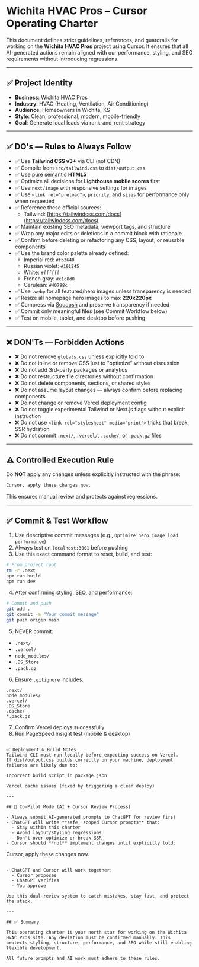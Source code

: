 # Wichita HVAC Pros – Cursor Operating Charter

This document defines strict guidelines, references, and guardrails for working on the **Wichita HVAC Pros** project using Cursor. It ensures that all AI-generated actions remain aligned with our performance, styling, and SEO requirements without introducing regressions.

---

## ✅ Project Identity

- **Business**: Wichita HVAC Pros
- **Industry**: HVAC (Heating, Ventilation, Air Conditioning)
- **Audience**: Homeowners in Wichita, KS
- **Style**: Clean, professional, modern, mobile-friendly
- **Goal**: Generate local leads via rank-and-rent strategy

---

## ✅ DO's — Rules to Always Follow

- ✅ Use **Tailwind CSS v3+** via CLI (not CDN)
- ✅ Compile from `src/tailwind.css` to `dist/output.css`
- ✅ Use pure semantic **HTML5**
- ✅ Optimize all decisions for **Lighthouse mobile scores** first
- ✅ Use `next/image` with responsive settings for images
- ✅ Use `<link rel="preload">`, `priority`, and `sizes` for performance only when requested
- ✅ Reference these official sources:
  - Tailwind: [https://tailwindcss.com/docs](https://tailwindcss.com/docs)
- ✅ Maintain existing SEO metadata, viewport tags, and structure
- ✅ Wrap any major edits or deletions in a commit block with rationale
- ✅ Confirm before deleting or refactoring any CSS, layout, or reusable components
- ✅ Use the brand color palette already defined:
  - Imperial red: `#fb3640`
  - Russian violet: `#191245`
  - White: `#ffffff`
  - French gray: `#c1c8d0`
  - Cerulean: `#40798c`
- ✅ Use `.webp` for all featured/hero images unless transparency is needed
- ✅ Resize all homepage hero images to max **220x220px**
- ✅ Compress via [Squoosh](https://squoosh.app) and preserve transparency if needed
- ✅ Commit only meaningful files (see Commit Workflow below)
- ✅ Test on mobile, tablet, and desktop before pushing

---

## ❌ DON'Ts — Forbidden Actions

- ❌ Do not remove `globals.css` unless explicitly told to
- ❌ Do not inline or remove CSS just to "optimize" without discussion
- ❌ Do not add 3rd-party packages or analytics
- ❌ Do not restructure file directories without confirmation
- ❌ Do not delete components, sections, or shared styles
- ❌ Do not assume layout changes — always confirm before replacing components
- ❌ Do not change or remove Vercel deployment config
- ❌ Do not toggle experimental Tailwind or Next.js flags without explicit instruction
- ❌ Do not use `<link rel="stylesheet" media="print">` tricks that break SSR hydration
- ❌ Do not commit `.next/`, `.vercel/`, `.cache/`, or `.pack.gz` files

---

## ⚠️ Controlled Execution Rule

Do **NOT** apply any changes unless explicitly instructed with the phrase:

```txt
Cursor, apply these changes now.
```

This ensures manual review and protects against regressions.

---

## ✅ Commit & Test Workflow

1. Use descriptive commit messages (e.g., `Optimize hero image load performance`)
2. Always test on `localhost:3001` before pushing
3. Use this exact command format to reset, build, and test:

```bash
# From project root
rm -r .next
npm run build
npm run dev
```

4. After confirming styling, SEO, and performance:

```bash
# Commit and push
git add .
git commit -m "Your commit message"
git push origin main
```

5. NEVER commit:

- `.next/`
- `.vercel/`
- `node_modules/`
- `.DS_Store`
- `.pack.gz`

6. Ensure `.gitignore` includes:

```
.next/
node_modules/
.vercel/
.DS_Store
.cache/
*.pack.gz
```

7. Confirm Vercel deploys successfully
8. Run PageSpeed Insight test (mobile & desktop)

```

✅ Deployment & Build Notes
Tailwind CLI must run locally before expecting success on Vercel.
If dist/output.css builds correctly on your machine, deployment failures are likely due to:

Incorrect build script in package.json

Vercel cache issues (fixed by triggering a clean deploy)

---

## 🤖 Co-Pilot Mode (AI + Cursor Review Process)

- Always submit AI-generated prompts to ChatGPT for review first
- ChatGPT will write **safe, scoped Cursor prompts** that:
  - Stay within this charter
  - Avoid layout/styling regressions
  - Don't over-optimize or break SSR
- Cursor should **not** implement changes until explicitly told:

```
Cursor, apply these changes now.
```

- ChatGPT and Cursor will work together:
  - Cursor proposes
  - ChatGPT verifies
  - You approve

Use this dual-review system to catch mistakes, stay fast, and protect the stack.

---

## ✅ Summary

This operating charter is your north star for working on the Wichita HVAC Pros site. Any deviation must be confirmed manually. This protects styling, structure, performance, and SEO while still enabling flexible development.

All future prompts and AI work must adhere to these rules.
